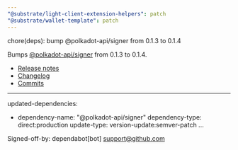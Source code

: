 ```yaml
---
"@substrate/light-client-extension-helpers": patch
"@substrate/wallet-template": patch
---
```


chore(deps): bump @polkadot-api/signer from 0.1.3 to 0.1.4

Bumps [@polkadot-api/signer](https://github.com/polkadot-api/polkadot-api) from 0.1.3 to 0.1.4.
- [Release notes](https://github.com/polkadot-api/polkadot-api/releases)
- [Changelog](https://github.com/polkadot-api/polkadot-api/blob/main/NEWS.md)
- [Commits](https://github.com/polkadot-api/polkadot-api/commits)

---
updated-dependencies:
- dependency-name: "@polkadot-api/signer"
  dependency-type: direct:production
  update-type: version-update:semver-patch
...

Signed-off-by: dependabot[bot] <support@github.com>
